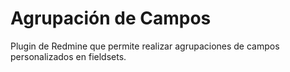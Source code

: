 # Agrupación de Campos
Plugin de Redmine que permite realizar agrupaciones de campos personalizados en fieldsets.
